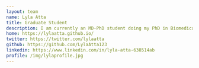 ```yaml
---
layout: team
name: Lyla Atta
title: Graduate Student
description: I am currently an MD-PhD student doing my PhD in Biomedical Engineering. I am interested systems biology and data science and am excited about how  computational and mathematical methods can be used to understand complexity in disease. In my free time, I like to read, paint, and go to art and history museums. 
home: https://lylaatta.github.io/
twitter: https://twitter.com/lylaatta
github: https://github.com/LylaAtta123
linkedin: https://www.linkedin.com/in/lyla-atta-638514ab
profile: /img/lylaprofile.jpg
---
```

